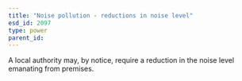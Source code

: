 ```yaml
---
title: "Noise pollution - reductions in noise level"
esd_id: 2097
type: power
parent_id:  
---
```


A local authority may, by notice, require a reduction in the noise level emanating from premises.

